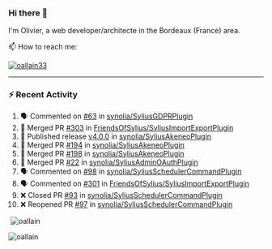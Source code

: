 ### Hi there 👋

I'm Olivier, a web developer/architecte in the Bordeaux (France) area.

📫 How to reach me:

<p> <a href="https://twitter.com/oallain33" target="blank"><img src="https://img.shields.io/twitter/follow/oallain33?logo=twitter&style=for-the-badge" alt="oallain33" /></a> </p>

---

### :zap: Recent Activity

<!--START_SECTION:activity-->
1. 🗣 Commented on [#63](https://github.com/synolia/SyliusGDPRPlugin/issues/63#issuecomment-2552043112) in [synolia/SyliusGDPRPlugin](https://github.com/synolia/SyliusGDPRPlugin)
2. 🎉 Merged PR [#303](https://github.com/FriendsOfSylius/SyliusImportExportPlugin/pull/303) in [FriendsOfSylius/SyliusImportExportPlugin](https://github.com/FriendsOfSylius/SyliusImportExportPlugin)
3. 🚀 Published release [v4.0.0](https://github.com/synolia/SyliusAkeneoPlugin/releases/tag/v4.0.0) in [synolia/SyliusAkeneoPlugin](https://github.com/synolia/SyliusAkeneoPlugin)
4. 🎉 Merged PR [#194](https://github.com/synolia/SyliusAkeneoPlugin/pull/194) in [synolia/SyliusAkeneoPlugin](https://github.com/synolia/SyliusAkeneoPlugin)
5. 🎉 Merged PR [#198](https://github.com/synolia/SyliusAkeneoPlugin/pull/198) in [synolia/SyliusAkeneoPlugin](https://github.com/synolia/SyliusAkeneoPlugin)
6. 🎉 Merged PR [#22](https://github.com/synolia/SyliusAdminOAuthPlugin/pull/22) in [synolia/SyliusAdminOAuthPlugin](https://github.com/synolia/SyliusAdminOAuthPlugin)
7. 🗣 Commented on [#98](https://github.com/synolia/SyliusSchedulerCommandPlugin/pull/98#issuecomment-2460474946) in [synolia/SyliusSchedulerCommandPlugin](https://github.com/synolia/SyliusSchedulerCommandPlugin)
8. 🗣 Commented on [#301](https://github.com/FriendsOfSylius/SyliusImportExportPlugin/issues/301#issuecomment-2351057184) in [FriendsOfSylius/SyliusImportExportPlugin](https://github.com/FriendsOfSylius/SyliusImportExportPlugin)
9. ❌ Closed PR [#93](https://github.com/synolia/SyliusSchedulerCommandPlugin/pull/93) in [synolia/SyliusSchedulerCommandPlugin](https://github.com/synolia/SyliusSchedulerCommandPlugin)
10. ❌ Reopened PR [#97](https://github.com/synolia/SyliusSchedulerCommandPlugin/pull/97) in [synolia/SyliusSchedulerCommandPlugin](https://github.com/synolia/SyliusSchedulerCommandPlugin)
<!--END_SECTION:activity-->

<p>&nbsp;<img align="center" src="https://github-readme-stats.vercel.app/api?username=oallain&show_icons=true&locale=en" alt="oallain" /></p>

<p><img align="center" src="https://github-readme-streak-stats.herokuapp.com/?user=oallain&" alt="oallain" /></p>

